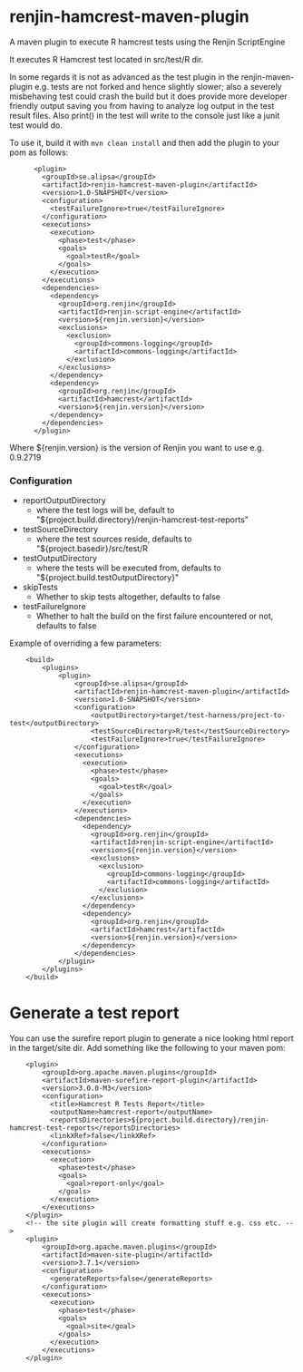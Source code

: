 # renjin-hamcrest-maven-plugin
A maven plugin to execute R hamcrest tests using the Renjin ScriptEngine

It executes R Hamcrest test located in src/test/R dir.

In some regards it is not as advanced as the test plugin in the renjin-maven-plugin e.g.
tests are not forked and hence slightly slower; also a severely misbehaving test could crash the build but
it does provide more developer friendly output saving you from having to analyze log output
in the test result files. Also print() in the test will write to the console just like a
junit test would do. 

To use it, build it with `mvn clean install` and then add the plugin to your pom as follows:  

````
      <plugin>
        <groupId>se.alipsa</groupId>
        <artifactId>renjin-hamcrest-maven-plugin</artifactId>
        <version>1.0-SNAPSHOT</version>
        <configuration>
          <testFailureIgnore>true</testFailureIgnore>
        </configuration>
        <executions>
          <execution>
            <phase>test</phase>
            <goals>
              <goal>testR</goal>
            </goals>
          </execution>
        </executions>
        <dependencies>
          <dependency>
            <groupId>org.renjin</groupId>
            <artifactId>renjin-script-engine</artifactId>
            <version>${renjin.version}</version>
            <exclusions>
              <exclusion>
                <groupId>commons-logging</groupId>
                <artifactId>commons-logging</artifactId>
              </exclusion>
            </exclusions>
          </dependency>
          <dependency>
            <groupId>org.renjin</groupId>
            <artifactId>hamcrest</artifactId>
            <version>${renjin.version}</version>
          </dependency>
        </dependencies>
      </plugin>
````
Where ${renjin.version} is the version of Renjin you want to use e.g. 0.9.2719

### Configuration
- reportOutputDirectory 
    - where the test logs will be, default to "${project.build.directory}/renjin-hamcrest-test-reports"
- testSourceDirectory 
    - where the test sources reside, defaults to "${project.basedir}/src/test/R
- testOutputDirectory
    - where the tests will be executed from, defaults to "${project.build.testOutputDirectory}"   
- skipTests
    - Whether to skip tests altogether, defaults to false  
- testFailureIgnore
    - Whether to halt the build on the first failure encountered or not, defaults to false
    
Example of overriding a few parameters:
````
    <build>
        <plugins>
            <plugin>
                <groupId>se.alipsa</groupId>
                <artifactId>renjin-hamcrest-maven-plugin</artifactId>
                <version>1.0-SNAPSHOT</version>
                <configuration>
                    <outputDirectory>target/test-harness/project-to-test</outputDirectory>
                    <testSourceDirectory>R/test</testSourceDirectory>
                    <testFailureIgnore>true</testFailureIgnore>
                </configuration>
                <executions>
                  <execution>
                    <phase>test</phase>
                    <goals>
                      <goal>testR</goal>
                    </goals>
                  </execution>
                </executions>
                <dependencies>
                  <dependency>
                    <groupId>org.renjin</groupId>
                    <artifactId>renjin-script-engine</artifactId>
                    <version>${renjin.version}</version>
                    <exclusions>
                      <exclusion>
                        <groupId>commons-logging</groupId>
                        <artifactId>commons-logging</artifactId>
                      </exclusion>
                    </exclusions>
                  </dependency>
                  <dependency>
                    <groupId>org.renjin</groupId>
                    <artifactId>hamcrest</artifactId>
                    <version>${renjin.version}</version>
                  </dependency>
                </dependencies>
            </plugin>
        </plugins>
    </build>
````              
# Generate a test report
You can use the surefire report plugin to generate a nice looking html report in the target/site dir.
Add something like the following to your maven pom:

````
    <plugin>
        <groupId>org.apache.maven.plugins</groupId>
        <artifactId>maven-surefire-report-plugin</artifactId>
        <version>3.0.0-M3</version>
        <configuration>
          <title>Hamcrest R Tests Report</title>
          <outputName>hamcrest-report</outputName>
          <reportsDirectories>${project.build.directory}/renjin-hamcrest-test-reports</reportsDirectories>
          <linkXRef>false</linkXRef>
        </configuration>
        <executions>
          <execution>
            <phase>test</phase>
            <goals>
              <goal>report-only</goal>
            </goals>
          </execution>
        </executions>
    </plugin>
    <!-- the site plugin will create formatting stuff e.g. css etc. --> 
    <plugin>
        <groupId>org.apache.maven.plugins</groupId>
        <artifactId>maven-site-plugin</artifactId>
        <version>3.7.1</version>
        <configuration>
          <generateReports>false</generateReports>
        </configuration>
        <executions>
          <execution>
            <phase>test</phase>
            <goals>
              <goal>site</goal>
            </goals>
          </execution>
        </executions>
    </plugin>
````      
